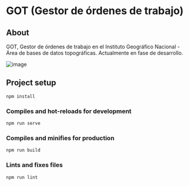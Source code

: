 # GOT (Gestor de órdenes de trabajo)

## About

GOT, Gestor de órdenes de trabajo en el Instituto Geográfico Nacional - Área de bases de datos topográficas. 
Actualmente en fase de desarrollo.

![image](http://www.ign.es/web/resources/docs/IGNCnig/IGN-Difusion.jpg)

## Project setup
```
npm install
```

### Compiles and hot-reloads for development
```
npm run serve
```

### Compiles and minifies for production
```
npm run build
```

### Lints and fixes files
```
npm run lint
```
